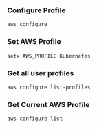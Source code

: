 ### Configure Profile

```
aws configure
```

### Set AWS Profile

```
setx AWS_PROFILE Kubernetes
```

### Get all user profiles

```
aws configure list-profiles
```

### Get Current AWS Profile

```
aws configure list
```